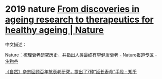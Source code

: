
# 2019 nature [From discoveries in ageing research to therapeutics for healthy ageing | Nature](https://www.nature.com/articles/s41586-019-1365-2)

中文描述：

[Nature：梳理衰老研究历史，并指出人类最终有望健康衰老 - Nature报道专区 - 生物谷](http://news.bioon.com/article/6746382.html)

[《自然》杂志回顾百年抗衰老研究，提出了7种“延长寿命”手段 - 知乎](https://zhuanlan.zhihu.com/p/79498896)

